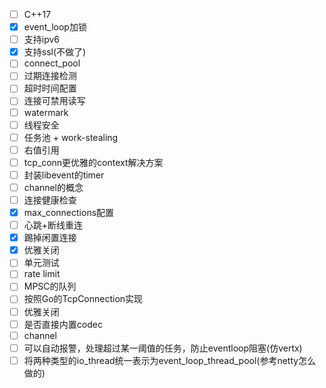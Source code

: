 - [ ] C++17
- [x] event_loop加锁
- [ ] 支持ipv6
- [x] 支持ssl(不做了)
- [ ] connect_pool
- [ ] 过期连接检测
- [ ] 超时时间配置
- [ ] 连接可禁用读写
- [ ] watermark
- [ ] 线程安全
- [ ] 任务池 + work-stealing
- [ ] 右值引用
- [ ] tcp_conn更优雅的context解决方案
- [ ] 封装libevent的timer
- [ ] channel的概念
- [ ] 连接健康检查
- [x] max_connections配置
- [ ] 心跳+断线重连
- [x] 踢掉闲置连接
- [x] 优雅关闭
- [ ] 单元测试
- [ ] rate limit
- [ ] MPSC的队列
- [ ] 按照Go的TcpConnection实现
- [ ] 优雅关闭
- [ ] 是否直接内置codec
- [ ] channel
- [ ] 可以自动报警，处理超过某一阈值的任务，防止eventloop阻塞(仿vertx)
- [ ] 将两种类型的io_thread统一表示为event_loop_thread_pool(参考netty怎么做的)